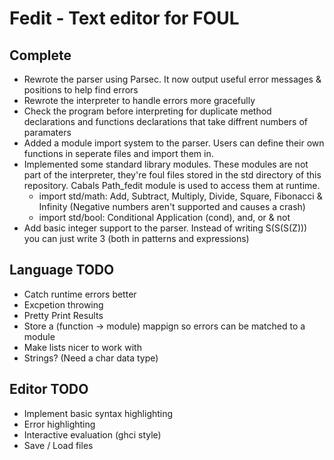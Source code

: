
# Fedit - Text editor for FOUL


## Complete

* Rewrote the parser using Parsec. It now output useful error messages & positions to help find errors
* Rewrote the interpreter to handle errors more gracefully
* Check the program before interpreting for duplicate method declarations and functions declarations that take diffrent numbers of paramaters
* Added a module import system to the parser. Users can define their own functions in seperate files and import them in.
* Implemented some standard library modules. These modules are not part of the interpreter, they're foul files stored in the std directory of this repository. Cabals Path_fedit module is used to access them at runtime. 
	* import std/math: Add, Subtract, Multiply, Divide, Square, Fibonacci & Infinity (Negative numbers aren't supported and causes a crash)
	* import std/bool: Conditional Application (cond), and, or & not
* Add basic integer support to the parser. Instead of writing S(S(S(Z))) you can just write 3 (both in patterns and expressions)

## Language TODO

* Catch runtime errors better
* Excpetion throwing
* Pretty Print Results
* Store a (function -> module) mappign so errors can be matched to a module
* Make lists nicer to work with
* Strings? (Need a char data type)

## Editor TODO

* Implement basic syntax highlighting
* Error highlighting
* Interactive evaluation (ghci style)
* Save / Load files